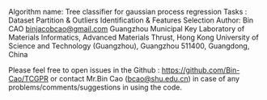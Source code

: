 Algorithm name: Tree classifier for gaussian process regression
Tasks : Dataset Partition & Outliers Identification & Features Selection
Author: Bin CAO <binjacobcao@gmail.com> 
Guangzhou Municipal Key Laboratory of Materials Informatics, Advanced Materials Thrust,
Hong Kong University of Science and Technology (Guangzhou), Guangzhou 511400, Guangdong, China

Please feel free to open issues in the Github :
https://github.com/Bin-Cao/TCGPR
or 
contact Mr.Bin Cao (bcao@shu.edu.cn)
in case of any problems/comments/suggestions in using the code. 

